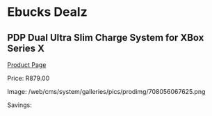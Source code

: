 
# Ebucks Dealz
## PDP Dual Ultra Slim Charge System for XBox Series X
[Product Page](https://www.ebucks.com/web/shop/productSelected.do?prodId=1232202093&catId=365757697)

Price: R879.00

Image: /web/cms/system/galleries/pics/prodimg/708056067625.png

Savings: 


	